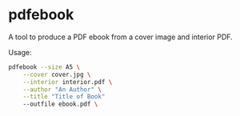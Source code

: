 # pdfebook

A tool to produce a PDF ebook from a cover image and interior PDF.

Usage:

```bash
pdfebook --size A5 \
    --cover cover.jpg \
    --interior interior.pdf \
    --author "An Author" \
    --title "Title of Book"
    --outfile ebook.pdf \
```
